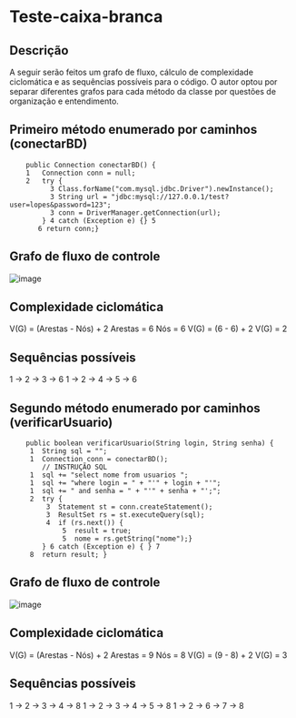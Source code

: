 # Teste-caixa-branca

## Descrição 

A seguir serão feitos um grafo de fluxo, cálculo de complexidade ciclomática e as sequências possíveis para o código. 
O autor optou por separar diferentes grafos para cada método da classe por questões de organização e entendimento.

## Primeiro método enumerado por caminhos (conectarBD)
```
    public Connection conectarBD() {
    1   Connection conn = null;
    2   try {
          3 Class.forName("com.mysql.jdbc.Driver").newInstance();
          3 String url = "jdbc:mysql://127.0.0.1/test?user=lopes&password=123";
          3 conn = DriverManager.getConnection(url);
        } 4 catch (Exception e) {} 5
       6 return conn;}

```

## Grafo de fluxo de controle 

![image](https://github.com/DevLucasEduardo/Teste-caixa-branca/assets/102432468/b9a10a7e-3f0a-4eaf-bc35-ffa01d23ca3b)

## Complexidade ciclomática

V(G) = (Arestas - Nós) + 2
Arestas = 6
Nós = 6
V(G) = (6 - 6) + 2
V(G) = 2

## Sequências possíveis

1 -> 2 -> 3 -> 6
1 -> 2 -> 4 -> 5 -> 6

## Segundo método enumerado por caminhos (verificarUsuario)
```
    public boolean verificarUsuario(String login, String senha) {
     1  String sql = "";
     1  Connection conn = conectarBD();
        // INSTRUÇÃO SQL
     1  sql += "select nome from usuarios ";
     1  sql += "where login = " + "'" + login + "'";
     1  sql += " and senha = " + "'" + senha + "';";
     2  try {
         3  Statement st = conn.createStatement();
         3  ResultSet rs = st.executeQuery(sql);
         4  if (rs.next()) {
             5  result = true;
             5  nome = rs.getString("nome");}  
        } 6 catch (Exception e) { } 7
     8  return result; }
```

## Grafo de fluxo de controle 

![image](https://github.com/DevLucasEduardo/Teste-caixa-branca/assets/102432468/9520ceff-a7fe-4a46-85b0-470a8938e70d)

## Complexidade ciclomática

V(G) = (Arestas - Nós) + 2
Arestas = 9
Nós = 8
V(G) = (9 - 8) + 2
V(G) = 3

## Sequências possíveis

1 -> 2 -> 3 -> 4 -> 8
1 -> 2 -> 3 -> 4 -> 5 -> 8
1 -> 2 -> 6 -> 7 -> 8
    





